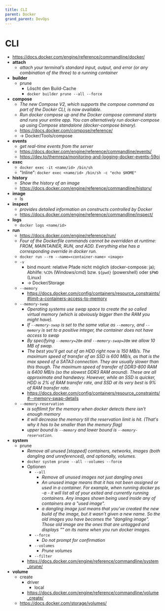 ```yaml
---
title: CLI
parent: Docker
grand_parent: DevOps
---
```


# CLI
- <https://docs.docker.com/engine/reference/commandline/docker/>
- **attach**
  - *attach your terminal’s standard input, output, and error (or any combination of the three) to a running container*
- **builder**
  - prune
    - Löscht den Build-Cache 
    - `docker builder prune --all --force`  
- **compose**
  - *The new Compose V2, which supports the compose command as part of the Docker CLI, is now available.*
  - *Run docker compose up and the Docker compose command starts and runs your entire app. You can alternatively run docker-compose up using Compose standalone (docker-compose binary).*
  - <https://docs.docker.com/compose/reference/>
  - -> Docker/Tools/compose
- **events**
  - *get real-time events from the server* 
  - <https://docs.docker.com/engine/reference/commandline/events/>
  - <https://dev.to/themreza/monitoring-and-logging-docker-events-59oi>
- **exec**
  - `docker exec -it <name/id> /bin/sh`
  - "Inline": `docker exec <name/id> /bin/sh -c "echo $HOME"`
- **history**
  - *Show the history of an image* 
  - <https://docs.docker.com/engine/reference/commandline/history/>
- **image**
  - ls
- **inspect**
  - *provides detailed information on constructs controlled by Docker* 
  - <https://docs.docker.com/engine/reference/commandline/inspect/>
- **logs**
  - `docker logs <name/id>`
- **run**
  - <https://docs.docker.com/engine/reference/run/>
  - *Four of the Dockerfile commands cannot be overridden at runtime: FROM, MAINTAINER, RUN, and ADD. Everything else has a corresponding override in docker run.* 
  - `docker run --rm --name=<container-name> <image>`
  - `-v`
    - bind mount: relative Pfade nicht möglich (docker-compose: ja); Abhilfe: `%CD%` (Windows/cmd) bzw. `${pwd}` (powershell) oder `$PWD` (Linux)
    - → Docker/Storage
  - `--memory`
    - <https://docs.docker.com/config/containers/resource_constraints/#limit-a-containers-access-to-memory> 
  - `--memory-swap`
    - *Operating systems use swap space to create the so called virtual memory (which is obviously bigger then the RAM you might have).* 
    - *If `--memory-swap` is set to the same value as `--memory`, and `--memory` is set to a positive integer, the container does not have access to swap*
    - *By specifying `--memory=20m` and `--memory-swap=30m` we allow 10 MB of swap.*
    - *The best you'll get out of an HDD right now is 150 MB/s. The maximum speed of transfer of an SSD is 600 MB/s, as that is the max speed of a SATA3 connection. They are usually slower than this though. The maximum speed of transfer of DDR3-800 RAM is 6400 MB/s (so the slowest DDR3 RAM around). These are all approximate and handwavy. However, while an SSD is quicker, HDD is 2% of RAM transfer rate, and SSD at its very best is 9% of RAM transfer rate.*
    - <https://docs.docker.com/config/containers/resource_constraints/#--memory-swap-details>
  - `--memory-reservation`
    - *is softlimit for the memory when docker detects there isn't enough memory*
    - *it will decrease the memory till the reservation limit is hit. (That's why it has to be smaller than the memory flag)*
    - *upper bound is `--memory` and lower bound is `--memory-reservation`.*
- **system**
  - prune
    - *Remove all unused [stopped] containers, networks, images (both dangling and unreferenced), and optionally, volumes.*
    - `docker system prune --all --volumes --force`
    - Optionen
      - `--all`
        - *Remove all unused images not just dangling ones*
        - *An unused image means that it has not been assigned or used in a container. For example, when running docker ps -a - it will list all of your exited and currently running containers. Any images shown being used inside any of containers are a "used image".*
        - *a dangling image just means that you've created the new build of the image, but it wasn't given a new name. So the old images you have becomes the "dangling image". Those old image are the ones that are untagged and displays "<none>" on its name when you run docker images.*
      - `--force`
        - *Do not prompt for confirmation* 
      - `--volumes`
        - *Prune volumes* 
      - `--filter`  
    - <https://docs.docker.com/engine/reference/commandline/system_prune/>  
- **volume**
    - create
        - driver
            - local
        - <https://docs.docker.com/engine/reference/commandline/volume_create/>
    - <https://docs.docker.com/storage/volumes/>
